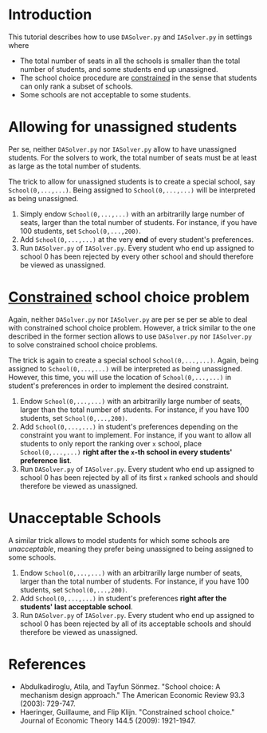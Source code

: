 # Introduction

This tutorial describes how to use `DASolver.py` and `IASolver.py` in settings where
  * The total number of seats in all the schools is smaller than the total number of students, and some students end up unassigned.
  * The school choice procedure are [constrained](https://scholar.google.be/scholar?cluster=16748092764273030035&hl=en&as_sdt=0,43) in the sense that students can only rank a subset of schools.
  * Some schools are not acceptable to some students.

# Allowing for unassigned students

Per se, neither `DASolver.py` nor `IASolver.py` allow to have unassigned students. For the solvers to work, the total number of seats must be at least as large as the total number of students. 

The trick to allow for unassigned students is to create a special school, say `School(0,...,...)`. Being assigned to `School(0,...,...)` will be interpreted as being unassigned. 

1. Simply endow `School(0,...,...)` with an arbitrarilly large number of seats, larger than the total number of students. For instance, if you have 100 students, set `School(0,...,200)`. 
2. Add `School(0,...,...)` at the very **end** of every student's preferences.
3. Run `DASolver.py` of `IASolver.py`. Every student who end up assigned to school 0 has been rejected by every other school and should therefore be viewed as unassigned.

# [Constrained](https://scholar.google.be/scholar?cluster=16748092764273030035&hl=en&as_sdt=0,43) school choice problem

Again, neither `DASolver.py` nor `IASolver.py` are per se per se able to deal with constrained school choice problem. However, a trick similar to the one described in the former section allows to use `DASolver.py` nor `IASolver.py` to solve constrained school choice problems.

The trick is again to create a special school `School(0,...,...)`. Again, being assigned to `School(0,...,...)` will be interpreted as being unassigned. However, this time, you will use the location of `School(0,...,...)` in student's preferences in order to implement the desired constraint.

1. Endow `School(0,...,...)` with an arbitrarilly large number of seats, larger than the total number of students. For instance, if you have 100 students, set `School(0,...,200)`. 
2. Add `School(0,...,...)` in student's preferences depending on the constraint you want to implement. For instance, if you want to allow all students to only report the ranking over `x` school, place `School(0,...,...)` **right after the `x`-th school in every students' preference list**.
3. Run `DASolver.py` of `IASolver.py`. Every student who end up assigned to school 0 has been rejected by all of its first `x` ranked schools and should therefore be viewed as unassigned.

# Unacceptable Schools

A similar trick allows to model students for which some schools are *unacceptable*, meaning they prefer being unassigned to being assigned to some schools.

1. Endow `School(0,...,...)` with an arbitrarilly large number of seats, larger than the total number of students. For instance, if you have 100 students, set `School(0,...,200)`. 
2. Add `School(0,...,...)` in student's preferences **right after the students' last acceptable school**.
3. Run `DASolver.py` of `IASolver.py`. Every student who end up assigned to school 0 has been rejected by all of its acceptable schools and should therefore be viewed as unassigned.

# References

* Abdulkadiroglu, Atila, and Tayfun Sönmez. "School choice: A mechanism design approach." The American Economic Review 93.3 (2003): 729-747.
* Haeringer, Guillaume, and Flip Klijn. "Constrained school choice." Journal of Economic Theory 144.5 (2009): 1921-1947.
